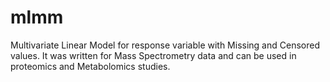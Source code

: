 # mlmm
Multivariate Linear Model for response variable with Missing and Censored values.
It was written for Mass Spectrometry data and can be used in proteomics and Metabolomics studies.

